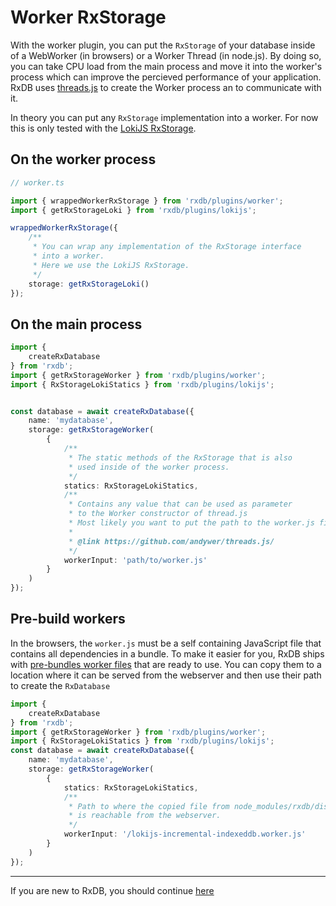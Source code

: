 # Worker RxStorage

With the worker plugin, you can put the `RxStorage` of your database inside of a WebWorker (in browsers) or a Worker Thread (in node.js). By doing so, you can take CPU load from the main process and move it into the worker's process which can improve the percieved performance of your application. RxDB uses [threads.js](https://github.com/andywer/threads.js/) to create the Worker process an to communicate with it.

In theory you can put any `RxStorage` implementation into a worker. For now this is only tested with the [LokiJS RxStorage](./rx-storage-lokijs.md).



## On the worker process

```ts
// worker.ts

import { wrappedWorkerRxStorage } from 'rxdb/plugins/worker';
import { getRxStorageLoki } from 'rxdb/plugins/lokijs';

wrappedWorkerRxStorage({
    /**
     * You can wrap any implementation of the RxStorage interface
     * into a worker.
     * Here we use the LokiJS RxStorage.
     */
    storage: getRxStorageLoki()
});
```


## On the main process

```ts
import {
    createRxDatabase
} from 'rxdb';
import { getRxStorageWorker } from 'rxdb/plugins/worker';
import { RxStorageLokiStatics } from 'rxdb/plugins/lokijs';


const database = await createRxDatabase({
    name: 'mydatabase',
    storage: getRxStorageWorker(
        {
            /**
             * The static methods of the RxStorage that is also
             * used inside of the worker process.
             */
            statics: RxStorageLokiStatics,
            /**
             * Contains any value that can be used as parameter
             * to the Worker constructor of thread.js
             * Most likely you want to put the path to the worker.js file in here.
             * 
             * @link https://github.com/andywer/threads.js/
             */
            workerInput: 'path/to/worker.js'
        }
    )
});
```

## Pre-build workers

In the browsers, the `worker.js` must be a self containing JavaScript file that contains all dependencies in a bundle.
To make it easier for you, RxDB ships with [pre-bundles worker files](https://github.com/pubkey/rxdb/tree/master/dist/workers) that are ready to use.
You can copy them to a location where it can be served from the webserver and then use their path to create the `RxDatabase`

```ts
import {
    createRxDatabase
} from 'rxdb';
import { getRxStorageWorker } from 'rxdb/plugins/worker';
import { RxStorageLokiStatics } from 'rxdb/plugins/lokijs';
const database = await createRxDatabase({
    name: 'mydatabase',
    storage: getRxStorageWorker(
        {
            statics: RxStorageLokiStatics,
            /**
             * Path to where the copied file from node_modules/rxdb/dist/workers
             * is reachable from the webserver.
             */
            workerInput: '/lokijs-incremental-indexeddb.worker.js'
        }
    )
});
```


--------------------------------------------------------------------------------

If you are new to RxDB, you should continue [here](./rx-storage-sharding.md)
